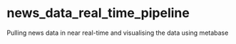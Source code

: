 # news_data_real_time_pipeline
Pulling news data in near real-time and visualising the data using metabase
